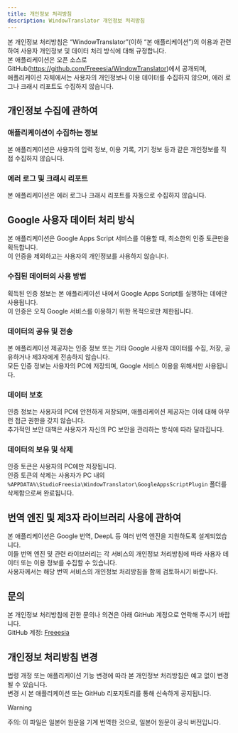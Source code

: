 ```yaml
---
title: 개인정보 처리방침
description: WindowTranslator 개인정보 처리방침
---
```


본 개인정보 처리방침은 “WindowTranslator”(이하 “본 애플리케이션”)의 이용과 관련하여 사용자 개인정보 및 데이터 처리 방식에 대해 규정합니다.  
본 애플리케이션은 오픈 소스로 GitHub(https://github.com/Freeesia/WindowTranslator)에서 공개되며,  
애플리케이션 자체에서는 사용자의 개인정보나 이용 데이터를 수집하지 않으며, 에러 로그나 크래시 리포트도 수집하지 않습니다.

## 개인정보 수집에 관하여

### 애플리케이션이 수집하는 정보  
본 애플리케이션은 사용자의 입력 정보, 이용 기록, 기기 정보 등과 같은 개인정보를 직접 수집하지 않습니다.

### 에러 로그 및 크래시 리포트  
본 애플리케이션은 에러 로그나 크래시 리포트를 자동으로 수집하지 않습니다.

## Google 사용자 데이터 처리 방식  
본 애플리케이션은 Google Apps Script 서비스를 이용할 때, 최소한의 인증 토큰만을 획득합니다.  
이 인증을 제외하고는 사용자의 개인정보를 사용하지 않습니다.

### 수집된 데이터의 사용 방법  
획득된 인증 정보는 본 애플리케이션 내에서 Google Apps Script를 실행하는 데에만 사용됩니다.  
이 인증은 오직 Google 서비스를 이용하기 위한 목적으로만 제한됩니다.

### 데이터의 공유 및 전송  
본 애플리케이션 제공자는 인증 정보 또는 기타 Google 사용자 데이터를 수집, 저장, 공유하거나 제3자에게 전송하지 않습니다.  
모든 인증 정보는 사용자의 PC에 저장되며, Google 서비스 이용을 위해서만 사용됩니다.

### 데이터 보호  
인증 정보는 사용자의 PC에 안전하게 저장되며, 애플리케이션 제공자는 이에 대해 아무런 접근 권한을 갖지 않습니다.  
추가적인 보안 대책은 사용자가 자신의 PC 보안을 관리하는 방식에 따라 달라집니다.

### 데이터의 보유 및 삭제  
인증 토큰은 사용자의 PC에만 저장됩니다.  
인증 토큰의 삭제는 사용자가 PC 내의 `%APPDATA%\StudioFreesia\WindowTranslator\GoogleAppsScriptPlugin` 폴더를 삭제함으로써 완료됩니다.

## 번역 엔진 및 제3자 라이브러리 사용에 관하여  
본 애플리케이션은 Google 번역, DeepL 등 여러 번역 엔진을 지원하도록 설계되었습니다.  
이들 번역 엔진 및 관련 라이브러리는 각 서비스의 개인정보 처리방침에 따라 사용자 데이터 또는 이용 정보를 수집할 수 있습니다.  
사용자께서는 해당 번역 서비스의 개인정보 처리방침을 함께 검토하시기 바랍니다.

## 문의  
본 개인정보 처리방침에 관한 문의나 의견은 아래 GitHub 계정으로 연락해 주시기 바랍니다.  
GitHub 계정: [Freeesia](https://github.com/Freeesia)

## 개인정보 처리방침 변경  
법령 개정 또는 애플리케이션 기능 변경에 따라 본 개인정보 처리방침은 예고 없이 변경될 수 있습니다.  
변경 시 본 애플리케이션 또는 GitHub 리포지토리를 통해 신속하게 공지됩니다.

> [!WARNING]
> 주의: 이 파일은 일본어 원문을 기계 번역한 것으로, 일본어 원문이 공식 버전입니다.
